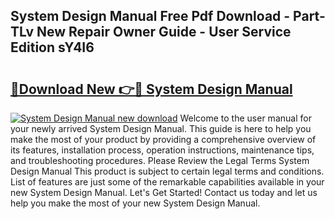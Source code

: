 ## System Design Manual Free Pdf Download - Part-TLv New Repair Owner Guide - User Service Edition sY4I6

# <h2><a href="http://bc13622.oget.top/?id=System+Design+Manual">🔗Download New 👉🔴 System Design Manual</a></h2>

[![System Design Manual new download](https://i.imgur.com/5g1atiW.png)](http://bc13622.oget.top/?id=System+Design+Manual)
Welcome to the user manual for your newly arrived System Design Manual. This guide is here to help you make the most of your product by providing a comprehensive overview of its features, installation process, operation instructions, maintenance tips, and troubleshooting procedures. Please Review the Legal Terms System Design Manual This product is subject to certain legal terms and conditions. List of features are just some of the remarkable capabilities available in your new System Design Manual. Let's Get Started! Contact us today and let us help you make the most of your new System Design Manual.
